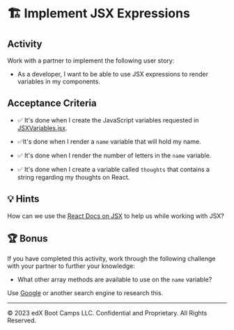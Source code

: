 # 🏗️ Implement JSX Expressions

## Activity

Work with a partner to implement the following user story:

- As a developer, I want to be able to use JSX expressions to render variables in my components.

## Acceptance Criteria

- ✅ It's done when I create the JavaScript variables requested in [JSXVariables.jsx](./Unsolved/src/components/JSXVariables.jsx).

- ✅It's done when I render a `name` variable that will hold my name.

- ✅ It's done when I render the number of letters in the `name` variable.

- ✅ It's done when I create a variable called `thoughts` that contains a string regarding my thoughts on React.

## 💡 Hints

How can we use the [React Docs on JSX](https://react.dev/learn/writing-markup-with-jsx) to help us while working with JSX?

## 🏆 Bonus

If you have completed this activity, work through the following challenge with your partner to further your knowledge:

- What other array methods are available to use on the `name` variable?

Use [Google](https://www.google.com) or another search engine to research this.

---

© 2023 edX Boot Camps LLC. Confidential and Proprietary. All Rights Reserved.
